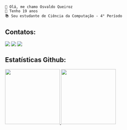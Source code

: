 ### 
```
👋 Olá, me chamo Osvaldo Queiroz 
🦦 Tenho 19 anos
📚 Sou estudante de Ciência da Computação - 4° Período 
```
## Contatos:
<div>
<a href="https://instagram.com/osvald.queiroz" target="_blank"><img loading="lazy" src="https://img.shields.io/badge/-Instagram-%23E4405F?style=for-the-badge&logo=instagram&logoColor=white" target="_blank"></a>
<a href = "mailto:osvaldooqueirozz@gmail.com"><img loading="lazy" src="https://img.shields.io/badge/Gmail-D14836?style=for-the-badge&logo=gmail&logoColor=white" target="_blank"></a>
<a href="https://www.linkedin.com/in/osvaldo-queiroz-9a4537217?utm_source=share&utm_campaign=share_via&utm_content=profile&utm_medium=android_app" target="_blank"><img loading="lazy" src="https://img.shields.io/badge/-LinkedIn-%230077B5?style=for-the-badge&logo=linkedin&logoColor=white" target="_blank"></a>   
</div>

## Estatísticas Github: 
<div>
<a href="https://github.com/OsvaldQ">
<img loading="lazy" height="180em" src="https://github-readme-stats.vercel.app/api/top-langs/?username=OsvaldQ&layout=compact&langs_count=7&theme=dracula"/>
<img loading="lazy" height="180em" src="https://github-readme-stats.vercel.app/api?username=OsvaldQ&show_icons=true&theme=dracula&include_all_commits=false&count_private=true"/>  
</div>


